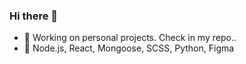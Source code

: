 ### Hi there 👋

- 🔭 Working on personal projects. Check in my repo..
- 🌱 Node.js, React, Mongoose, SCSS, Python, Figma

